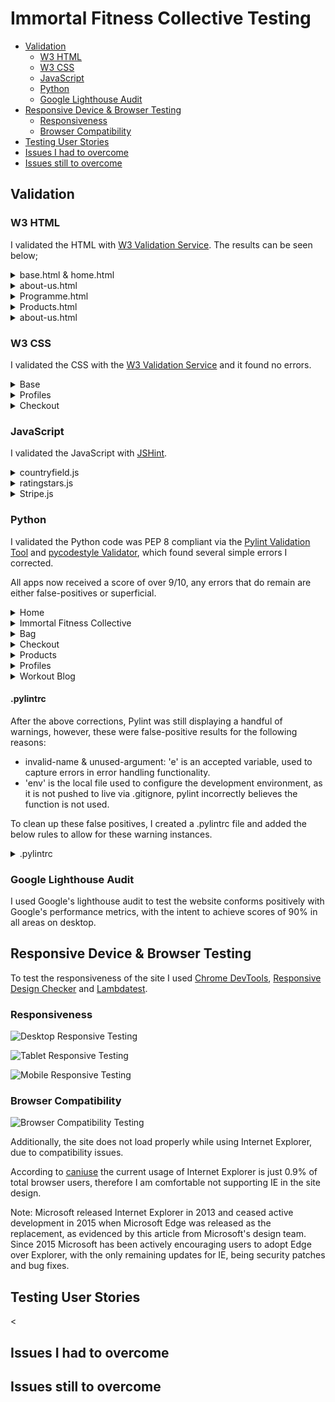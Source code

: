 # Immortal Fitness Collective Testing

- [Validation](#validation)
  - [W3 HTML](#w3-html)
  - [W3 CSS](#w3-css)
  - [JavaScript](#javascript)
  - [Python](#python)
  - [Google Lighthouse Audit](#google-lighthouse-audit)
- [Responsive Device & Browser Testing](#responsive-device--browser-testing)
  - [Responsiveness](#responsiveness)
  - [Browser Compatibility](#browser-compatibility)
- [Testing User Stories](#testing-user-stories)
- [Issues I had to overcome](#issues-i-had-to-overcome)
- [Issues still to overcome](#issues-still-to-overcome)

## Validation

### W3 HTML

I validated the HTML with [W3 Validation Service](https://validator.w3.org/). The results can be seen below;

<details>
<summary>base.html & home.html</summary>

![Base & Home](media/HTML-Home.PNG)

The validator shows an error for duplicate 'user-options' id, I've chosen to disregard this as one id is used on desktop, while the other is mobile. Both are required for bootstrap navigation dropdown to function properly.

The warning for 'type' javascript I have also chosen to disregard, as although unnecessary, it is useful for other developers to quickly see script code language.

I have filtered these errors and warnings for all other results.

</details>

<details>
<summary>about-us.html</summary>

![Base & Home](media/HTML-AboutUs.PNG)

</details>

<details>
<summary>Programme.html</summary>

![About Us](media/HTML-AProgramme.PNG)

</details>

<details>
<summary>Products.html</summary>

![Products](media/HTML-Products.PNG)

</details>

<details>
<summary>about-us.html</summary>

![Product Detail](media/HTML-ProductDetail.PNG)

The validator shows an error for 'data_item_id' attribute not being allowed on form input, however I have disregarded this, as it's used for django to identify the product being adjusted in the bag.

</details>

### W3 CSS

I validated the CSS with the [W3 Validation Service](https://jigsaw.w3.org/css-validator/) and it found no errors.

<details>
<summary>Base</summary>

![About Us](media/CSS-Base.PNG)

</details>

<details>
<summary>Profiles</summary>

![About Us](media/CSS-Profiles.PNG)

</details>
<details>
<summary>Checkout</summary>

![About Us](media/CSS-Checkout.PNG)

</details>

### JavaScript

I validated the JavaScript with [JSHint](https://jshint.com/).

<details>
<summary>countryfield.js</summary>

![script.js](media/JS-countryfield.PNG)
</details>

<details>
<summary>ratingstars.js</summary>

![script.js](media/JS-ratingstars.PNG)
</details>

<details>
<summary>Stripe.js</summary>

JSHint incorrectly identifies 'Stripe' as an undefined variable, however this is a variable used by Stripe and identified within their own scripts.

![script.js](media/stripe.PNG)
</details>

### Python

I validated the Python code was PEP 8 compliant via the [Pylint Validation Tool](https://www.pylint.org/) and [pycodestyle Validator](https://pypi.org/project/pycodestyle/), which found several simple errors I corrected.

All apps now received a score of over 9/10, any errors that do remain are either false-positives or superficial.

<details>
<summary>Home</summary>

![Home App](media/Python-home.PNG)
</details>

<details>
<summary>Immortal Fitness Collective</summary>

![IFC App](media/immortal_fitness_collective.PNG)
</details>

<details>
<summary>Bag</summary>

![Bag App](media/bag.PNG)
</details>

<details>
<summary>Checkout</summary>

![Checkout App](media/Python-checkout.PNG)
</details>

<details>
<summary>Products</summary>

![Products App](media/Python-products.PNG)
</details>

<details>
<summary>Profiles</summary>

![Profiles App](media/Python-profiles.PNG)
</details>

<details>
<summary>Workout Blog</summary>

![Workout Blog App](media/Python-workout_blog.PNG)
</details>

#### .pylintrc

After the above corrections, Pylint was still displaying a handful of warnings, however, these were false-positive results for the following reasons:

- invalid-name & unused-argument: 'e' is an accepted variable, used to capture errors in error handling functionality.
- 'env' is the local file used to configure the development environment, as it is not pushed to live via .gitignore, pylint incorrectly believes the function is not used.

To clean up these false positives, I created a .pylintrc file and added the below rules to allow for these warning instances.

<details>
<summary>.pylintrc</summary>

![Pylintrc App](media/Python-pylintrc.PNG)
</details>

### Google Lighthouse Audit

I used Google's lighthouse audit to test the website conforms positively with Google's performance metrics, with the intent to achieve scores of 90% in all areas on desktop.

## Responsive Device & Browser Testing

To test the responsiveness of the site I used [Chrome DevTools](https://developers.google.com/web/tools/chrome-devtools), [Responsive Design Checker](https://www.responsivedesignchecker.com/) and [Lambdatest](https://www.lambdatest.com/).

### Responsiveness

![Desktop Responsive Testing]()

![Tablet Responsive Testing]()

![Mobile Responsive Testing]()

### Browser Compatibility

![Browser Compatibility Testing]()

Additionally, the site does not load properly while using Internet Explorer, due to compatibility issues.

According to [caniuse](https://caniuse.com/usage-table) the current usage of Internet Explorer is just 0.9% of total browser users, therefore I am comfortable not supporting IE in the site design.

Note: Microsoft released Internet Explorer in 2013 and ceased active development in 2015 when Microsoft Edge was released as the replacement, as evidenced by this article from Microsoft's design team. Since 2015 Microsoft has been actively encouraging users to adopt Edge over Explorer, with the only remaining updates for IE, being security patches and bug fixes.

## Testing User Stories

<
&nbsp;

## Issues I had to overcome

## Issues still to overcome
